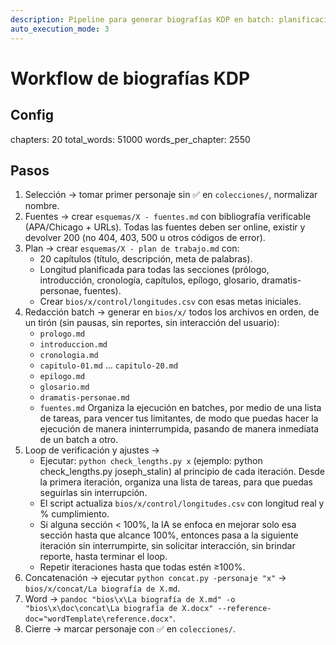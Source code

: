 ```yaml
---
description: Pipeline para generar biografías KDP en batch: planificación, redacción, concatenación y exportación a Word.
auto_execution_mode: 3
---
```


# Workflow de biografías KDP

## Config
chapters: 20
total_words: 51000
words_per_chapter: 2550

## Pasos
1. Selección → tomar primer personaje sin ✅ en `colecciones/`, normalizar nombre.
2. Fuentes → crear `esquemas/X - fuentes.md` con bibliografía verificable (APA/Chicago + URLs). Todas las fuentes deben ser online, existir y devolver 200 (no 404, 403, 500 u otros códigos de error).
3. Plan → crear `esquemas/X - plan de trabajo.md` con:
   - 20 capítulos (título, descripción, meta de palabras).  
   - Longitud planificada para todas las secciones (prólogo, introducción, cronología, capítulos, epílogo, glosario, dramatis-personae, fuentes).  
   - Crear `bios/x/control/longitudes.csv` con esas metas iniciales.
4. Redacción batch → generar en `bios/x/` todos los archivos en orden, de un tirón (sin pausas, sin reportes, sin interacción del usuario):  
   - `prologo.md`  
   - `introduccion.md`  
   - `cronologia.md`  
   - `capitulo-01.md` … `capitulo-20.md`  
   - `epilogo.md`  
   - `glosario.md`  
   - `dramatis-personae.md`  
   - `fuentes.md`
   Organiza la ejecución en batches, por medio de una lista de tareas, para vencer tus limitantes, de modo que puedas hacer la ejecución de manera ininterrumpida, pasando de manera inmediata de un batch a otro.
5. Loop de verificación y ajustes →  
   - Ejecutar: `python check_lengths.py x`  (ejemplo: python check_lengths.py joseph_stalin) al principio de cada iteración. Desde la primera iteración, organiza una lista de tareas, para que puedas seguirlas sin interrupción.
   - El script actualiza `bios/x/control/longitudes.csv` con longitud real y % cumplimiento.  
   - Si alguna sección < 100%, la IA se enfoca en mejorar solo esa sección hasta que alcance 100%, entonces pasa a la siguiente iteración sin interrumpirte, sin solicitar interacción, sin brindar reporte, hasta terminar el loop.
   - Repetir iteraciones hasta que todas estén ≥100%. 
6. Concatenación → ejecutar `python concat.py -personaje "x"` → `bios/x/concat/La biografía de X.md`.
7. Word → `pandoc "bios\x\La biografía de X.md" -o "bios\x\doc\concat\La biografía de X.docx" --reference-doc="wordTemplate\reference.docx"`.
8. Cierre → marcar personaje con ✅ en `colecciones/`.